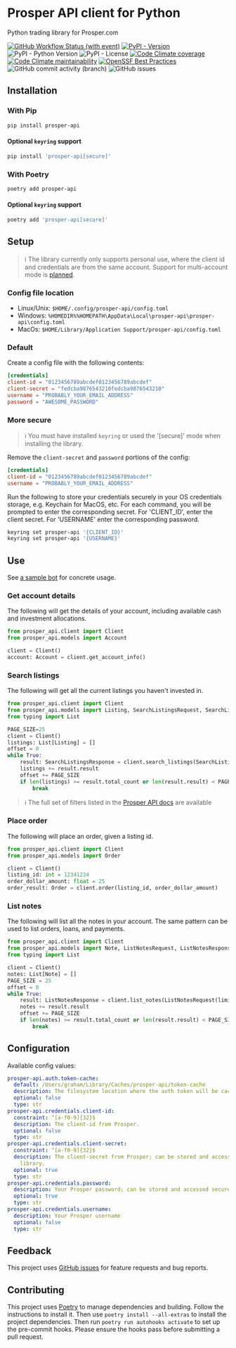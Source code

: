 # Prosper API client for Python

Python trading library for Prosper.com

[![GitHub Workflow Status (with event)](https://img.shields.io/github/actions/workflow/status/grahamtt/prosper-api/build-and-release.yml?logo=github)](https://github.com/grahamtt/prosper-api)
[![PyPI - Version](https://img.shields.io/pypi/v/prosper-api?label=prosper-api)](https://pypi.org/project/prosper-api/)
![PyPI - Python Version](https://img.shields.io/pypi/pyversions/prosper-api)
![PyPI - License](https://img.shields.io/pypi/l/prosper-api)
[![Code Climate coverage](https://img.shields.io/codeclimate/coverage/grahamtt/prosper-api?logo=codeclimate)](https://codeclimate.com/github/grahamtt/prosper-api)
[![Code Climate maintainability](https://img.shields.io/codeclimate/maintainability-percentage/grahamtt/prosper-api?logo=codeclimate)](https://codeclimate.com/github/grahamtt/prosper-api)
[![OpenSSF Best Practices](https://www.bestpractices.dev/projects/8063/badge)](https://www.bestpractices.dev/projects/8063)
![GitHub commit activity (branch)](https://img.shields.io/github/commit-activity/m/grahamtt/prosper-api?logo=github)
![GitHub issues](https://img.shields.io/github/issues-raw/grahamtt/prosper-api?logo=github)

## Installation

### With Pip

```bash
pip install prosper-api
```

#### Optional `keyring` support

```bash
pip install 'prosper-api[secure]'
```

### With Poetry

```bash
poetry add prosper-api
```

#### Optional `keyring` support

```bash
poetry add 'prosper-api[secure]'
```

## Setup

> ℹ️ The library currently only supports personal use, where the client id and credentials are from the same account. Support
> for multi-account mode is [planned](https://github.com/grahamtt/prosper-api/issues/3).

### Config file location

- Linux/Unix: `$HOME/.config/prosper-api/config.toml`
- Windows: `%HOMEDIR%%HOMEPATH\AppData\Local\prosper-api\prosper-api\config.toml`
- MacOs: `$HOME/Library/Application Support/prosper-api/config.toml`

### Default

Create a config file with the following contents:

```toml
[credentials]
client-id = "0123456789abcdef0123456789abcdef"
client-secret = "fedcba9876543210fedcba9876543210"
username = "PROBABLY_YOUR_EMAIL_ADDRESS"
password = "AWESOME_PASSWORD"
```

### More secure

> ℹ️ You must have installed `keyring` or used the '\[secure\]' mode when installing the library.

Remove the `client-secret` and `password` portions of the config:

```toml
[credentials]
client-id = "0123456789abcdef0123456789abcdef"
username = "PROBABLY_YOUR_EMAIL_ADDRESS"
```

Run the following to store your credentials securely in your OS credentials storage, e.g. Keychain for MacOS, etc.
For each command, you will be prompted to enter the corresponding secret. For 'CLIENT_ID', enter the client secret. For
'USERNAME' enter the corresponding password.

```bash
keyring set prosper-api '{CLIENT_ID}'
keyring set prosper-api '{USERNAME}'
```

## Use

See [a sample bot](https://github.com/grahamtt/prosper-auto-invest) for concrete usage.

### Get account details

The following will get the details of your account, including available cash and investment allocations.

```python
from prosper_api.client import Client
from prosper_api.models import Account

client = Client()
account: Account = client.get_account_info()
```

### Search listings

The following will get all the current listings you haven't invested in.

```python
from prosper_api.client import Client
from prosper_api.models import Listing, SearchListingsRequest, SearchListingsResponse
from typing import List

PAGE_SIZE=25
client = Client()
listings: List[Listing] = []
offset = 0
while True:
    result: SearchListingsResponse = client.search_listings(SearchListingsRequest(invested=False, biddable=True, limit=PAGE_SIZE, offset=offset))
    listings += result.result
    offset += PAGE_SIZE
    if len(listings) >= result.total_count or len(result.result) < PAGE_SIZE:
        break
```

> ℹ️ The full set of filters listed in the [Prosper API docs](https://developers.prosper.com/docs/investor/listings-api/)
> are available

### Place order

The following will place an order, given a listing id.

```python
from prosper_api.client import Client
from prosper_api.models import Order

client = Client()
listing_id: int = 12341234
order_dollar_amount: float = 25
order_result: Order = client.order(listing_id, order_dollar_amount)
```

### List notes

The following will list all the notes in your account. The same pattern can be used to list orders, loans, and payments.

```python
from prosper_api.client import Client
from prosper_api.models import Note, ListNotesRequest, ListNotesResponse
from typing import List

client = Client()
notes: List[Note] = []
PAGE_SIZE = 25
offset = 0
while True:
    result: ListNotesResponse = client.list_notes(ListNotesRequest(limit=PAGE_SIZE, offset=offset, sort_by="age_in_months", sort_dir="asc"))
    notes += result.result
    offset += PAGE_SIZE
    if len(notes) >= result.total_count or len(result.result) < PAGE_SIZE:
        break
```

## Configuration

Available config values:

```yaml
prosper-api.auth.token-cache:
  default: /Users/graham/Library/Caches/prosper-api/token-cache
  description: The filesystem location where the auth token will be cached.
  optional: false
  type: str
prosper-api.credentials.client-id:
  constraint: ^[a-f0-9]{32}$
  description: The client-id from Prosper.
  optional: false
  type: str
prosper-api.credentials.client-secret:
  constraint: ^[a-f0-9]{32}$
  description: The client-secret from Prosper; can be stored and accessed securely using the keyring
    library.
  optional: true
  type: str
prosper-api.credentials.password:
  description: Your Prosper password; can be stored and accessed securely using the keyring library.
  optional: true
  type: str
prosper-api.credentials.username:
  description: Your Prosper username
  optional: false
  type: str
```

## Feedback

This project uses [GitHub issues](https://github.com/grahamtt/prosper-api/issues) for feature requests and bug reports.

## Contributing

This project uses [Poetry](https://python-poetry.org/docs/) to manage dependencies and building. Follow the instructions
to install it. Then use `poetry install --all-extras` to install the project dependencies. Then run `poetry run autohooks activate`
to set up the pre-commit hooks. Please ensure the hooks pass before submitting a pull request.
